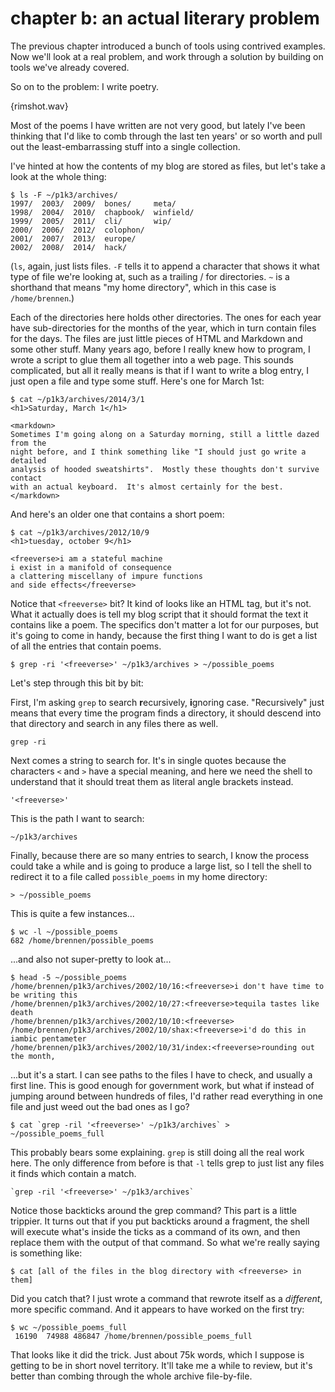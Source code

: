 chapter b: an actual literary problem
=====================================

The previous chapter introduced a bunch of tools using contrived examples.  Now
we'll look at a real problem, and work through a solution by building on tools
we've already covered.

So on to the problem:  I write poetry.

{rimshot.wav}

Most of the poems I have written are not very good, but lately I've been
thinking that I'd like to comb through the last ten years' or so worth and pull
out the least-embarrassing stuff into a single collection.

I've hinted at how the contents of my blog are stored as files, but let's take
a look at the whole thing:

    $ ls -F ~/p1k3/archives/
    1997/  2003/  2009/  bones/     meta/
    1998/  2004/  2010/  chapbook/  winfield/
    1999/  2005/  2011/  cli/       wip/
    2000/  2006/  2012/  colophon/
    2001/  2007/  2013/  europe/
    2002/  2008/  2014/  hack/

(`ls`, again, just lists files.  `-F` tells it to append a character that shows
it what type of file we're looking at, such as a trailing / for directories.
`~` is a shorthand that means "my home directory", which in this case is
`/home/brennen`.)

Each of the directories here holds other directories.  The ones for each year
have sub-directories for the months of the year, which in turn contain files
for the days.  The files are just little pieces of HTML and Markdown and some
other stuff.  Many years ago, before I really knew how to program, I wrote a
script to glue them all together into a web page.  This sounds complicated, but
all it really means is that if I want to write a blog entry, I just open a file
and type some stuff.  Here's one for March 1st:

<pre><code>$ cat ~/p1k3/archives/2014/3/1
&lt;h1&gt;Saturday, March 1&lt;/h1&gt;

&lt;markdown&gt;
Sometimes I'm going along on a Saturday morning, still a little dazed from the
night before, and I think something like "I should just go write a detailed
analysis of hooded sweatshirts".  Mostly these thoughts don't survive contact
with an actual keyboard.  It's almost certainly for the best.
&lt;/markdown&gt;</code></pre>

And here's an older one that contains a short poem:

<pre><code>$ cat ~/p1k3/archives/2012/10/9
&lt;h1&gt;tuesday, october 9&lt;/h1&gt;

&lt;freeverse&gt;i am a stateful machine
i exist in a manifold of consequence
a clattering miscellany of impure functions
and side effects&lt;/freeverse&gt;</code></pre>

Notice that <code>&lt;freeverse&gt;</code> bit?  It kind of looks like an HTML
tag, but it's not.  What it actually does is tell my blog script that it should
format the text it contains like a poem.  The specifics don't matter a lot for
our purposes, but it's going to come in handy, because the first thing I want
to do is get a list of all the entries that contain poems.

    $ grep -ri '<freeverse>' ~/p1k3/archives > ~/possible_poems

Let's step through this bit by bit:

First, I'm asking `grep` to search **r**ecursively, **i**gnoring case.
"Recursively" just means that every time the program finds a directory, it
should descend into that directory and search in any files there as well.

    grep -ri

Next comes a string to search for.  It's in single quotes because the
characters `<` and `>` have a special meaning, and here we need the shell to
understand that it should treat them as literal angle brackets instead.

    '<freeverse>'

This is the path I want to search:

    ~/p1k3/archives

Finally, because there are so many entries to search, I know the process could
take a while and is going to produce a large list, so I tell the shell to
redirect it to a file called `possible_poems` in my home directory:

    > ~/possible_poems

This is quite a few instances...

<!-- exec -->

    $ wc -l ~/possible_poems
    682 /home/brennen/possible_poems

<!-- end -->

...and also not super-pretty to look at...

<!-- exec -->

    $ head -5 ~/possible_poems
    /home/brennen/p1k3/archives/2002/10/16:<freeverse>i don't have time to be writing this
    /home/brennen/p1k3/archives/2002/10/27:<freeverse>tequila tastes like death
    /home/brennen/p1k3/archives/2002/10/10:<freeverse>
    /home/brennen/p1k3/archives/2002/10/shax:<freeverse>i'd do this in iambic pentameter
    /home/brennen/p1k3/archives/2002/10/31/index:<freeverse>rounding out the month,

<!-- end -->

...but it's a start.  I can see paths to the files I have to check, and usually
a first line.  This is good enough for government work, but what if instead of
jumping around between hundreds of files, I'd rather read everything in one
file and just weed out the bad ones as I go?

    $ cat `grep -ril '<freeverse>' ~/p1k3/archives` > ~/possible_poems_full

This probably bears some explaining.  `grep` is still doing all the real work
here.  The only difference from before is that `-l` tells grep to just list
any files it finds which contain a match.

    `grep -ril '<freeverse>' ~/p1k3/archives`

Notice those backticks around the grep command?  This part is a little
trippier.  It turns out that if you put backticks around a fragment, the shell
will execute what's inside the ticks as a command of its own, and then replace
them with the output of that command.  So what we're really saying is something
like:

    $ cat [all of the files in the blog directory with <freeverse> in them]

Did you catch that?  I just wrote a command that rewrote itself as a
_different_, more specific command.  And it appears to have worked on the
first try:

<!-- exec -->

    $ wc ~/possible_poems_full
     16190  74988 486847 /home/brennen/possible_poems_full

<!-- end -->

That looks like it did the trick.  Just about 75k words, which I suppose is
getting to be in short novel territory.  It'll take me a while to review, but
it's better than combing through the whole archive file-by-file.
